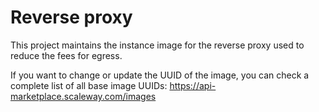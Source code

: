 # Reverse proxy

​This project maintains the instance image for the reverse proxy used to reduce
the fees for egress.

​If you want to change or update the UUID of the image, you can check a complete
list of all base image UUIDs: <https://api-marketplace.scaleway.com/images>

